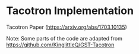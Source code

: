 # Tacotron Implementation

Tacotron Paper (https://arxiv.org/abs/1703.10135)

Note: Some parts of the code are adapted from https://github.com/KinglittleQ/GST-Tacotron